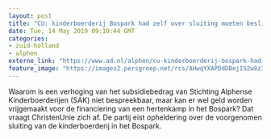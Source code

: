 ```yaml
---
layout: post
title: "CU: kinderboerderij Bospark had zelf over sluiting moeten beslissen"
date: Tue, 14 May 2019 09:10:44 GMT
categories: 
- zuid-holland 
- alphen 
externe_link: "https://www.ad.nl/alphen/cu-kinderboerderij-bospark-had-zelf-over-sluiting-moeten-beslissen~aeda04db/"
feature_image: "https://images2.persgroep.net/rcs/AHwqYXAPDdDBejIS2w8zIynz2do/diocontent/145244954/_fitwidth/400/?appId=21791a8992982cd8da851550a453bd7f&quality=0.7"
---
```


Waarom is een verhoging van het subsidiebedrag van Stichting Alphense Kinderboerderijen (SAK) niet bespreekbaar, maar kan er wel geld worden vrijgemaakt voor de financiering van een hertenkamp in het Bospark? Dat vraagt ChristenUnie zich af. De partij eist opheldering over de voorgenomen sluiting van de kinderboerderij in het Bospark.
